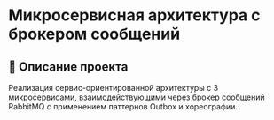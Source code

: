 # Микросервисная архитектура с брокером сообщений

## 📌 Описание проекта
Реализация сервис-ориентированной архитектуры с 3 микросервисами, взаимодействующими через брокер сообщений RabbitMQ с применением паттернов Outbox и хореографии.
